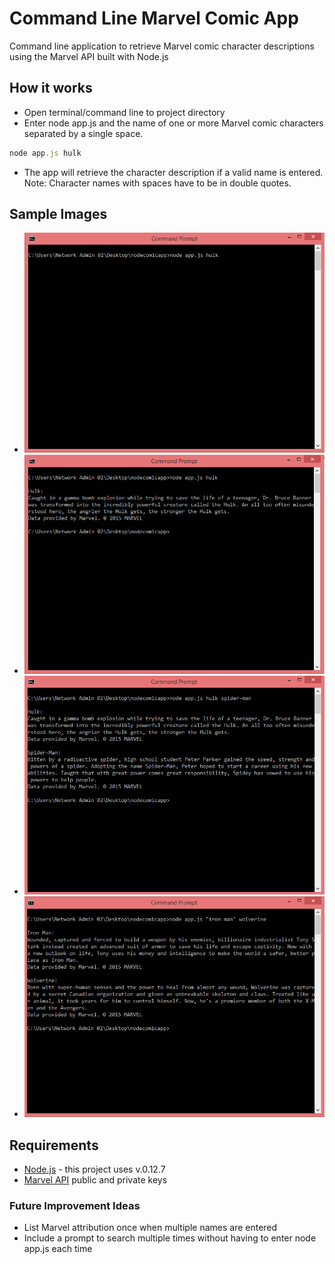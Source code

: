 # Command Line Marvel Comic App
Command line application to retrieve Marvel comic character descriptions using the Marvel API built with Node.js

## How it works
- Open terminal/command line to project directory
- Enter node app.js and the name of one or more Marvel comic characters separated by a single space. 
```javascript
node app.js hulk
```
- The app will retrieve the character description if a valid name is entered.
Note: Character names with spaces have to be in double quotes.

## Sample Images
-	![Command to find description for Hulk](https://github.com/danie11edotcom/nodecomicapp/blob/documentation/img/commandPrompt1.PNG "Find description for Hulk")
-	![Results for Hulk](https://github.com/danie11edotcom/nodecomicapp/blob/documentation/img/commandPrompt2.PNG "Description results for Hulk")
-	![Command to find description for Hulk and Spider-Man](https://github.com/danie11edotcom/nodecomicapp/blob/documentation/img/commandPrompt3.PNG "Find description for Hulk and Spider-Man")
-	![Results for Hulk and Spider-Man](https://github.com/danie11edotcom/nodecomicapp/blob/documentation/img/commandPrompt4.PNG "Description results for Hulk and Spider-Man")

## Requirements
-	[Node.js](https://nodejs.org/) - this project uses v.0.12.7
-	[Marvel API](http://developer.marvel.com/docs) public and private keys

### Future Improvement Ideas
- List Marvel attribution once when multiple names are entered
- Include a prompt to search multiple times without having to enter node app.js each time
